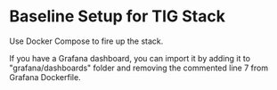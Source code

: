 # Baseline Setup for TIG Stack

Use Docker Compose to fire up the stack.

If you have a Grafana dashboard, you can import it by adding it to "grafana/dashboards" folder and removing the commented line 7 from Grafana Dockerfile.